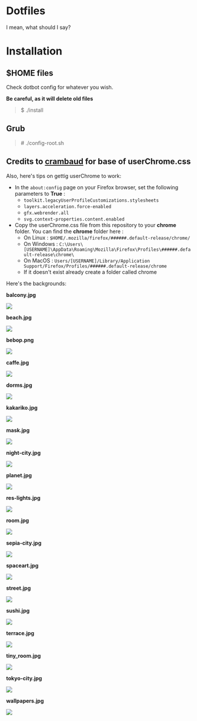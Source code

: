 # Dotfiles

I mean, what should I say?

# Installation

## $HOME files

Check dotbot config for whatever you wish.

**Be careful, as it will delete old files**

> $ ./install

## Grub

> \# ./config-root.sh


## Credits to [crambaud](https://github.com/crambaud) for base of userChrome.css
Also, here's tips on gettig userChrome to work:
- In the ```about:config``` page on your Firefox browser, set the following parameters to **True** :
  - ```toolkit.legacyUserProfileCustomizations.stylesheets```
  - ```layers.acceleration.force-enabled```
  - ```gfx.webrender.all```
  - ```svg.context-properties.content.enabled```
- Copy the userChrome.css file from this repository to your **chrome** folder. You can find the **chrome** folder here :
  - On Linux : ```$HOME/.mozilla/firefox/######.default-release/chrome/```
  - On Windows : ```C:\Users\[USERNAME]\AppData\Roaming\Mozilla\Firefox\Profiles\######.default-release\chrome\```
  - On MacOS : ```Users/[USERNAME]/Library/Application Support/Firefox/Profiles/######.default-release/chrome```
  - If it doesn't exist already create a folder called chrome

Here's the backgrounds:

**balcony.jpg**

![](backgrounds/balcony.jpg)

**beach.jpg**

![](backgrounds/beach.jpg)

**bebop.png**

![](backgrounds/bebop.png)

**caffe.jpg**

![](backgrounds/caffe.jpg)

**dorms.jpg**

![](backgrounds/dorms.jpg)

**kakariko.jpg**

![](backgrounds/kakariko.jpg)

**mask.jpg**

![](backgrounds/mask.jpg)

**night-city.jpg**

![](backgrounds/night-city.jpg)

**planet.jpg**

![](backgrounds/planet.jpg)

**res-lights.jpg**

![](backgrounds/res-lights.jpg)

**room.jpg**

![](backgrounds/room.jpg)

**sepia-city.jpg**

![](backgrounds/sepia-city.jpg)

**spaceart.jpg**

![](backgrounds/spaceart.jpg)

**street.jpg**

![](backgrounds/street.jpg)

**sushi.jpg**

![](backgrounds/sushi.jpg)

**terrace.jpg**

![](backgrounds/terrace.jpg)

**tiny_room.jpg**

![](backgrounds/tiny_room.jpg)

**tokyo-city.jpg**

![](backgrounds/tokyo-city.jpg)

**wallpapers.jpg**

![](backgrounds/wallpapers.jpg)

